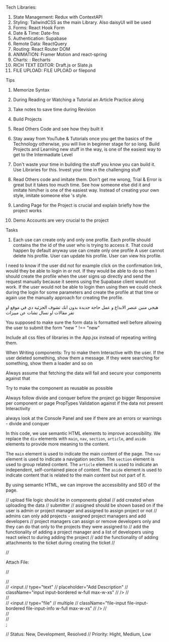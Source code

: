 Tech
Libraries:

1.  State Management: Redux with ContextAPI
2.  Styling: TailwindCSS as the main Library. Also daisyUI will be used
3.  Forms: React Hook Form
4.  Date & Time: Date-fns
5.  Authentication: Supabase
6.  Remote Data: ReactQuery
7.  Routing: React Router DOM
8.  ANIMATION: Framer Motion and react-spring
9.  Charts: : Recharts
10. RICH TEXT EDITOR: Draft.js or Slate.js
11. FILE UPLOAD: FILE UPLOAD or filepond

Tips

1. Memorize Syntax
2. During Reading or Watching a Tutorial an Article Practice along
3. Take notes to save time during Revision
4. Build Projects
5. Read Others Code and see how they built it
6. Stay away from YouTube & Tutorials once you get the basics of the Technology otherwise, you will live in beginner stage for so long. Build Projects and Learning new stuff in the way, is one of the easiest way to get to the Intermadiate Level
7. Don't waste your time in building the stuff you know you can build it. Use Libraries for this. Invest your time in the challenging stuff
8. Read Others code and imitate them. Don't get me wrong, Trial & Error is great but it takes too much time. See how someone else did it and imitate him/her is one of the easiest way. Instead of creating your own style, imitate someone else 's style.

9. Landing Page for the Project is crucial and explain briefly how the project works
10. Demo Accounts are very crucial to the project

Tasks

1. Each use can create only and only one profile. Each profile should contains the the id of the user who is trying to access it. That could happen by default anyway
   use can create only one profile A user cannot delete his profile. User can update his profile. User can view his profile.

I need to know if the user did not for example click on the confirmation link, would they be able to login in or not.
If they would be able to do so then I should create the profile when the user signs up directly and send the request manually because
it seems using the Supabase client would not work. If the user would not be able to login then using then we could check during the login for some parameters and create the profile at that time or again use the manually approach for creating the profile.

هيجي منين عنصر الابداع و عمل حاجة جديدة بدون انك تشوف الجزئية دي في موقع او تقر مقالات او تسال تشات عن مييزات

You supposed to make sure the form data is formatted well before allowing the user to submit the form
"new " !== "new"

Include all css files of libraries in the App.jsx instead of repeating writing them.

When Writing components: Try to make them Interactive with the user. If the user deleted something, show them a message. If they were searching for something, show them a loader and so on

Always assume that fetching the data will fail and secure your components against that

Try to make the component as reusable as possible

Always follow divide and conquer before the project go bigger
Responsive per component or page
PropTypes
Validation against if the data not present
Interactivity

always look at the Console Panel and see if there are an errors or warnings - divide and conquer

In this code, we use semantic HTML elements to improve accessibility. We replace the `div` elements with `main`, `nav`, `section`, `article`, and `aside` elements to provide more meaning to the content.

The `main` element is used to indicate the main content of the page. The `nav` element is used to indicate a navigation section. The `section` element is used to group related content. The `article` element is used to indicate an independent, self-contained piece of content. The `aside` element is used to indicate content that is related to the main content but not part of it.

By using semantic HTML, we can improve the accessibility and SEO of the page.


// upload file logic should be in components global
// add created when uploading the data
// submitter
// assigned should be shown based on if the user is admin or project manager and assigned to assign project or not
// admins can only add projects - assigned project managers and add developers
// project managers can assign or remove developers only and they can do that only to the projects they were assigned to
// add the functionality of adding a project manager and a list of developers using react select to during adding the project
// add the functionality of adding attachments to the ticket during creating the ticket
// <section className="mt-3">
// <p className="label-text font-semibold">Attach File: </p>

// <div className="flex col gap-6 mt-3">
// <div>
// <input
// type="text"
// placeholder="Add Description"
// className="input input-bordered w-full max-w-xs"
// />
// </div>
// <div>
// <input
// type="file"
// multiple
// className="file-input file-input-bordered file-input-info w-full max-w-xs"
// />
// </div>
// </div>
// </section>;


// Status: New, Development, Resolved
// Priority: Hight, Medium, Low